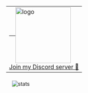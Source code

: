 <table align="left"><tr><td>
  <a target="_blank" href="https://discord.gg/MrQdmzd">
    &nbsp;&nbsp;&nbsp;
    <img align="middle" alt="logo" height="150" src="https://github.com/dai-shi/react-tracked/raw/main/website/static/img/react-tracked-logo-animated1.svg" />
    <div>Join my Discord server 👋</div>
  </a>
</td></tr></table>

&nbsp;&nbsp;&nbsp;
<img align="middle" alt="stats" src="https://github-readme-stats.vercel.app/api?username=dai-shi&show_icons=true" />
